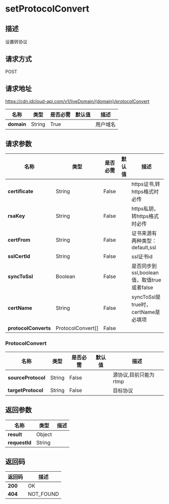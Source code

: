 # setProtocolConvert


## 描述
设置转协议

## 请求方式
POST

## 请求地址
https://cdn.jdcloud-api.com/v1/liveDomain/{domain}/protocolConvert

|名称|类型|是否必需|默认值|描述|
|---|---|---|---|---|
|**domain**|String|True| |用户域名|

## 请求参数
|名称|类型|是否必需|默认值|描述|
|---|---|---|---|---|
|**certificate**|String|False| |https证书,转https格式时必传|
|**rsaKey**|String|False| |https私钥，转https格式时必传|
|**certFrom**|String|False| |证书来源有两种类型：default,ssl|
|**sslCertId**|String|False| |ssl证书id|
|**syncToSsl**|Boolean|False| |是否同步到ssl,boolean值，取值true或者false|
|**certName**|String|False| |syncToSsl是true时，certName是必填项|
|**protocolConverts**|ProtocolConvert[]|False| | |

### ProtocolConvert
|名称|类型|是否必需|默认值|描述|
|---|---|---|---|---|
|**sourceProtocol**|String|False| |源协议,目前只能为rtmp|
|**targetProtocol**|String|False| |目标协议|

## 返回参数
|名称|类型|描述|
|---|---|---|
|**result**|Object| |
|**requestId**|String| |


## 返回码
|返回码|描述|
|---|---|
|**200**|OK|
|**404**|NOT_FOUND|
